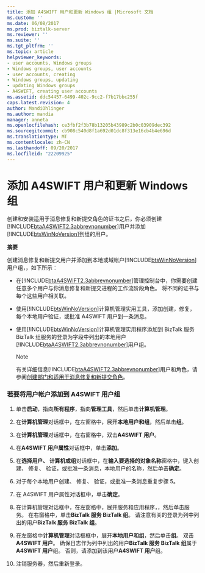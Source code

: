 ```yaml
---
title: 添加 A4SWIFT 用户和更新 Windows 组 |Microsoft 文档
ms.custom: ''
ms.date: 06/08/2017
ms.prod: biztalk-server
ms.reviewer: ''
ms.suite: ''
ms.tgt_pltfrm: ''
ms.topic: article
helpviewer_keywords:
- user accounts, Windows groups
- Windows groups, user accounts
- user accounts, creating
- Windows groups, updating
- updating Windows groups
- A4SWIFT, creating user accounts
ms.assetid: ddc54457-6499-402c-9cc2-f7b17bbc255f
caps.latest.revision: 4
author: MandiOhlinger
ms.author: mandia
manager: anneta
ms.openlocfilehash: ce3fbf2f3b78b13205b43989c2b0c03909dec392
ms.sourcegitcommit: cb908c540d8f1a692d01dc8f313e16cb4b4e696d
ms.translationtype: MT
ms.contentlocale: zh-CN
ms.lasthandoff: 09/20/2017
ms.locfileid: "22209925"
---
```

# <a name="adding-a4swift-users-and-updating-windows-groups"></a>添加 A4SWIFT 用户和更新 Windows 组
创建和安装适用于消息修复和新提交角色的证书之后，你必须创建[!INCLUDE[btaA4SWIFT2.3abbrevnonumber](../../includes/btaa4swift2-3abbrevnonumber-md.md)]用户并添加[!INCLUDE[btsWinNoVersion](../../includes/btswinnoversion-md.md)]到组的用户。  
  
 **摘要**  
  
 创建消息修复和新提交用户并添加到本地或域帐户[!INCLUDE[btsWinNoVersion](../../includes/btswinnoversion-md.md)]用户组，，如下所示：  
  
-   在[!INCLUDE[btaA4SWIFT2.3abbrevnonumber](../../includes/btaa4swift2-3abbrevnonumber-md.md)]管理控制台中，你需要创建任意多个用户与你消息修复和新提交进程的工作流阶段角色。 将不同的证书与每个这些用户相关联。  
  
-   使用[!INCLUDE[btsWinNoVersion](../../includes/btswinnoversion-md.md)]计算机管理实用工具，添加创建，修复，每个本地用户验证，或批准 A4SWIFT 用户到一条消息。  
  
-   使用[!INCLUDE[btsWinNoVersion](../../includes/btswinnoversion-md.md)]计算机管理实用程序添加到 BizTalk 服务 BizTalk 组服务的登录为字段中列出的本地用户[!INCLUDE[btaA4SWIFT2.3abbrevnonumber](../../includes/btaa4swift2-3abbrevnonumber-md.md)]用户组。  
  
    > [!NOTE]
    >  有关详细信息[!INCLUDE[btaA4SWIFT2.3abbrevnonumber](../../includes/btaa4swift2-3abbrevnonumber-md.md)]用户和角色，请参阅[创建部门和适用于消息修复和新提交角色](../../adapters-and-accelerators/accelerator-swift/creating-departments-and-roles-for-message-repair-and-new-submission.md)。  
  
### <a name="to-add-user-accounts-to-the-a4swift-users-group"></a>若要将用户帐户添加到 A4SWIFT 用户组  
  
1.  单击**启动**，指向**所有程序**，指向**管理工具**，然后单击**计算机管理**。  
  
2.  在**计算机管理**对话框中，在左窗格中，展开**本地用户和组**，然后单击**组**。  
  
3.  在**计算机管理**对话框中，在右窗格中，双击**A4SWIFT 用户**。  
  
4.  在**A4SWIFT 用户属性**对话框中，单击**添加**。  
  
5.  在**选择用户、 计算机或组**对话框中，在**输入要选择的对象名称**窗格中，键入创建、 修复、 验证，或批准一条消息，本地用户的名称，然后单击**确定**。  
  
6.  对于每个本地用户创建、 修复、 验证，或批准一条消息重复步骤 5。  
  
7.  在 A4SWIFT 用户属性对话框中，单击**确定**。  
  
8.  在计算机管理对话框中，在左窗格中，展开服务和应用程序，，然后单击服务。 在右窗格中，单击**BizTalk 服务 BizTalk 组**。 请注意有关的登录为列中列出的用户**BizTalk 服务 BizTalk 组**。  
  
9. 在左窗格中**计算机管理**对话框框中，展开**本地用户和组**，然后单击**组**。 双击**A4SWIFT 用户**。 确保日志作为列中列出的用户**BizTalk 服务 BizTalk 组**属于**A4SWIFT 用户**组。 否则，请添加到该用户**A4SWIFT 用户**组。  
  
10. 注销服务器，然后重新登录。